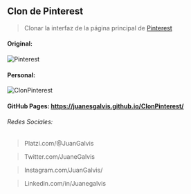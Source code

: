 ## Clon de Pinterest

> Clonar la interfaz de la página principal de [Pinterest](https://co.pinterest.com "Pinterest")

#### Original:

![Pinterest](https://i.ibb.co/zsZTKKk/Pinterest.png)

#### Personal:

![ClonPinterest](https://i.ibb.co/0JvsmQK/Clon-Pinteres.png)


#### GitHub Pages: https://juanesgalvis.github.io/ClonPinterest/

###### Redes Sociales:

> Platzi.com/@JuanGalvis

> Twitter.com/JuaneGalvis

> Instagram.com/JuanGalvis/

> Linkedin.com/in/Juanegalvis
